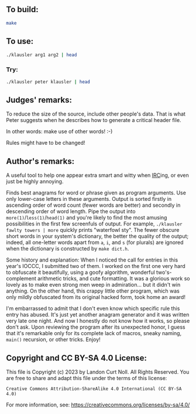 ## To build:

```sh
make
```


## To use:

```sh
./klausler arg1 arg2 | head
```


### Try:

```sh
./klausler peter klausler | head
```


## Judges' remarks:

To reduce the size of the source, include other people's data.
That is what Peter suggests when he describes how to generate
a critical header file.

In other words: make use of other words!  :-)

Rules might have to be changed!


## Author's remarks:

A useful tool to help one appear extra smart and witty when
[IRC](https://en.wikipedia.org/wiki/Internet_Relay_Chat)ing, or even
just be highly annoying.

Finds best anagrams for word or phrase given as program arguments. Use only
lower-case letters in these arguments. Output is sorted firstly in ascending
order of word count (fewer words are better) and secondly in descending order
of word length. Pipe the output into `more(1)`/`less(1)`/`head(1)` and you're likely
to find the most amusing possibilities in the first few screenfuls of output.
For example, `./klausler fawlty towers | more` quickly prints "waterfowl sty". The
fewer obscure short words in your system's dictionary, the better the quality
of the output; indeed, all one-letter words apart from `a`, `i`, and `s` (for
plurals) are ignored when the dictionary is constructed by `make dict.h`.

Some history and explanation: When I noticed the call for entries in this
year's IOCCC, I submitted two of them. I worked on the first one very hard to
obfuscate it beautifully, using a goofy algorithm, wonderful two's-complement
arithmetic tricks, and cute formatting. It was a glorious work so lovely as to
make even strong men weep in admiration... but it didn't win anything. On the
other hand, this crappy little other program, which was only mildly obfuscated
from its original hacked form, took home an award!

I'm embarrassed to admit that I don't even know which specific rule this entry
has abused. It's just yet another anagram generator and it was written very
late one night. And now I honestly do not know how it works, so please don't
ask. Upon reviewing the program after its unexpected honor, I guess that it's
remarkable only for its complete lack of macros, sneaky naming, `main()`
recursion, or other tricks. Enjoy!


## Copyright and CC BY-SA 4.0 License:

This file is Copyright (c) 2023 by Landon Curt Noll.  All Rights Reserved.
You are free to share and adapt this file under the terms of this license:

    Creative Commons Attribution-ShareAlike 4.0 International (CC BY-SA 4.0)

For more information, see: https://creativecommons.org/licenses/by-sa/4.0/
